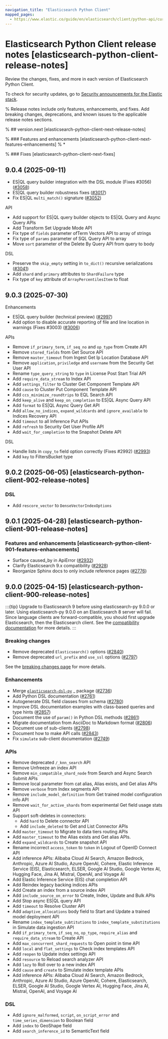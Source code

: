 ```yaml
---
navigation_title: "Elasticsearch Python Client"
mapped_pages:
  - https://www.elastic.co/guide/en/elasticsearch/client/python-api/current/release-notes.html
---
```


# Elasticsearch Python Client release notes [elasticsearch-python-client-release-notes]

Review the changes, fixes, and more in each version of Elasticsearch Python Client.

To check for security updates, go to [Security announcements for the Elastic stack](https://discuss.elastic.co/c/announcements/security-announcements/31).

% Release notes include only features, enhancements, and fixes. Add breaking changes, deprecations, and known issues to the applicable release notes sections.

% ## version.next [elasticsearch-python-client-next-release-notes]

% ### Features and enhancements [elasticsearch-python-client-next-features-enhancements]
% *

% ### Fixes [elasticsearch-python-client-next-fixes]
## 9.0.4 (2025-09-11)

* ES|QL query builder integration with the DSL module (Fixes #3056) ([#3058](https://github.com/elastic/elasticsearch-py/pull/3058))
* ES|QL query builder robustness fixes ([#3017](https://github.com/elastic/elasticsearch-py/pull/3017))
* Fix ES|QL `multi_match()` signature ([#3052](https://github.com/elastic/elasticsearch-py/pull/3052))

API
* Add support for ES|QL query builder objects to ES|QL Query and Async Query APIs
* Add Transform Set Upgrade Mode API
* Fix type of `fields` parameter ofTerm Vectors API to array of strings
* Fix type of `params` parameter of SQL Query API to array
* Move `sort` parameter of the Delete By Query API from query to body

DSL
* Preserve the `skip_empty` setting in `to_dict()` recursive serializations ([#3041](https://github.com/elastic/elasticsearch-py/pull/3041))
* Add `shard` and `primary` attributes to `ShardFailure` type
* Fix type of `key` attribute of `ArrayPercentilesItem` to float
                  

## 9.0.3 (2025-07-30)

Enhancements

* ES|QL query builder (technical preview) ([#2997](https://github.com/elastic/elasticsearch-py/pull/2997))
* Add option to disable accurate reporting of file and line location in warnings (Fixes #3003) ([#3006](https://github.com/elastic/elasticsearch-py/pull/3006))

APIs

* Remove `if_primary_term`, `if_seq_no` and `op_type` from Create API
* Remove `stored_fields` from Get Source API
* Remove `master_timeout` from Ingest Get Ip Location Database API
* Remove `application`, `priviledge` and `username` from the Security Get User API
* Rename `type_query_string` to `type` in License Post Start Trial API
* Add `require_data_stream` to Index API
* Add `settings_filter` to Cluster Get Component Template API
* Add `cause` to Cluster Put Component Template API
* Add `ccs_minimize_roundtrips` to EQL Search API
* Add `keep_alive` and `keep_on_completion` to ES|QL Async Query API
* Add `format` to ES|QL Async Query Get API
* Add `allow_no_indices`, `expand_wildcards` and `ignore_available` to Indices Recovery API
* Add `timeout` to all Inference Put APIs
* Add `refresh` to Security Get User Profile API
* Add `wait_for_completion` to the Snapshot Delete API

DSL

* Handle lists in `copy_to` field option correctly (Fixes #2992) ([#2993](https://github.com/elastic/elasticsearch-py/pull/2993))
* Add `key` to FiltersBucket type



## 9.0.2 (2025-06-05) [elasticsearch-python-client-902-release-notes]

### DSL

* Add `rescore_vector` to `DenseVectorIndexOptions`


## 9.0.1 (2025-04-28) [elasticsearch-python-client-901-release-notes]

### Features and enhancements [elasticsearch-python-client-901-features-enhancements]

* Surface caused_by in ApiError ([#2932](https://github.com/elastic/elasticsearch-py/pull/2932))
* Clarify Elasticsearch 9.x compatibility ([#2928](https://github.com/elastic/elasticsearch-py/pull/2928))
* Reorganize Sphinx docs to only include reference pages ([#2776](https://github.com/elastic/elasticsearch-py/pull/2776))


## 9.0.0 (2025-04-15) [elasticsearch-python-client-900-release-notes]

:::{tip}
Upgrade to Elasticsearch 9 before using elasticsearch-py 9.0.0 or later. Using elasticsearch-py 9.0.0 on an Elasticsearch 8 server will fail.
Since language clients are forward-compatible, you should first upgrade Elasticsearch, then the Elasticsearch client. See the [compatibility documentation](/reference/index.md#_compatibility) for more details.
:::

### Breaking changes

* Remove deprecated `Elasticsearch()` options ([#2840](https://github.com/elastic/elasticsearch-py/pull/2840))
* Remove deprecated `url_prefix` and `use_ssl` options ([#2797](https://github.com/elastic/elasticsearch-py/pull/2797))

See the [breaking changes page](breaking-changes.md) for more details.

### Enhancements

* Merge [`elasticsearch-dsl-py`](https://github.com/elastic/elasticsearch-dsl-py/) _ package ([#2736](https://github.com/elastic/elasticsearch-py/pull/2736))
* Add Python DSL documentation ([#2761](https://github.com/elastic/elasticsearch-py/pull/2761))
* Autogenerate DSL field classes from schema ([#2780](https://github.com/elastic/elasticsearch-py/pull/2780))
* Improve DSL documentation examples with class-based queries and type hints ([#2857](https://github.com/elastic/elasticsearch-py/pull/2857))
* Document the use of `param()` in Python DSL methods ([#2861](https://github.com/elastic/elasticsearch-py/pull/2861))
* Migrate documentation from AsciiDoc to Markdown format ([#2806](https://github.com/elastic/elasticsearch-py/pull/2806))
* Document use of sub-clients ([#2798](https://github.com/elastic/elasticsearch-py/pull/2798))
* Document how to make API calls ([#2843](https://github.com/elastic/elasticsearch-py/pull/2843))
* Fix `simulate` sub-client documentation ([#2749](https://github.com/elastic/elasticsearch-py/pull/2749))

### APIs

* Remove deprecated `/_knn_search` API
* Remove Unfreeze an index API
* Remove `min_compatible_shard_node` from Search and Async Search Submit APIs
* Remove local parameter from cat alias, Alias exists, and Get alias APIs
* Remove `verbose` from Index segments API
* Remove `include_model_definition` from Get trained model configuration info API
* Remove `wait_for_active_shards` from experimental Get field usage stats API
* Support soft-deletes in connectors:
  * Add `hard` to Delete connector API
  * Add `include_deleted` to Get and List Connector APIs
* Add `master_timeout` to Migrate to data tiers routing APIs
* Add `master_timeout` to the Alias exists and Get alias APIs.
* Add `expand_wildcards` to Create snapshot API
* Rename incorrect `access_token` to `token` in Logout of OpenID Connect API
* Add inference APIs: Alibaba Cloud AI Search, Amazon Bedrock, Anthropic, Azure AI Studio, Azure OpenAI, Cohere, Elastic Inference Service (EIS), Elasticsearch, ELSER, Google AI Studio, Google Vertex AI, Hugging Face, Jina AI, Mistral, OpenAI, and Voyage AI
* Add Elastic Inference Service (EIS) chat completion API
* Add Reindex legacy backing indices APIs
* Add Create an index from a source index API
* Add `include_source_on_error` to Create, Index, Update and Bulk APIs
* Add Stop async ES|QL query API
* Add `timeout` to Resolve Cluster API
* Add `adaptive_allocations` body field to Start and Update a trained model deployment API
* Rename `index_template_subtitutions` to `index_template_substitutions` in Simulate data ingestion API
* Add `if_primary_term`, `if_seq_no`, `op_type`, `require_alias` and `require_data_stream` to Create API
* Add `max_concurrent_shard_requests` to Open point in time API
* Add `local` and `flat_settings` to Check index templates API
* Add `reopen` to Update index settings API
* Add `resource` to Reload search analyzer API
* Add `lazy` to Roll over to a new index API
* Add `cause` and `create` to Simulate index template APIs
* Add inference APIs: Alibaba Cloud AI Search, Amazon Bedrock, Anthropic, Azure AI Studio, Azure OpenAI, Cohere, Elasticsearch, ELSER, Google AI Studio, Google Vertex AI, Hugging Face, Jina AI, Mistral, OpenAI, and Voyage AI

### DSL
 * Add `ignore_malformed`, `script`,  `on_script_error` and `time_series_dimension` to Boolean field
 * Add `index` to GeoShape field
 * Add `search_inference_id` to SemanticText field
